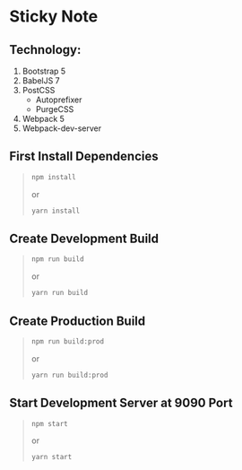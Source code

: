 # Sticky Note

## Technology:

1. Bootstrap 5
1. BabelJS 7
1. PostCSS
    - Autoprefixer
    - PurgeCSS
1. Webpack 5
1. Webpack-dev-server

## First Install Dependencies

> ```sh
> npm install
> ```
>
> or
>
> ```sh
> yarn install
> ```

## Create Development Build

> ```sh
> npm run build
> ```
>
> or
>
> ```sh
> yarn run build
> ```

## Create Production Build

> ```sh
> npm run build:prod
> ```
>
> or
>
> ```sh
> yarn run build:prod
> ```

## Start Development Server at 9090 Port

> ```sh
> npm start
> ```
>
> or
>
> ```sh
> yarn start
> ```
